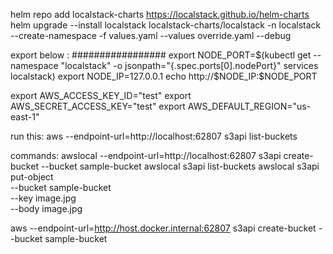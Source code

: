 helm repo add localstack-charts https://localstack.github.io/helm-charts
helm upgrade --install localstack localstack-charts/localstack -n localstack --create-namespace  -f values.yaml --values override.yaml --debug



export below :
#################
export NODE_PORT=$(kubectl get --namespace "localstack" -o jsonpath="{.spec.ports[0].nodePort}" services localstack)
export NODE_IP=127.0.0.1
echo http://$NODE_IP:$NODE_PORT

export AWS_ACCESS_KEY_ID="test"
export AWS_SECRET_ACCESS_KEY="test"
export AWS_DEFAULT_REGION="us-east-1"

run this: aws --endpoint-url=http://localhost:62807 s3api  list-buckets

commands:
awslocal --endpoint-url=http://localhost:62807 s3api create-bucket --bucket sample-bucket
awslocal s3api list-buckets
awslocal s3api put-object \
  --bucket sample-bucket \
  --key image.jpg \
  --body image.jpg



aws --endpoint-url=http://host.docker.internal:62807 s3api create-bucket --bucket sample-bucket